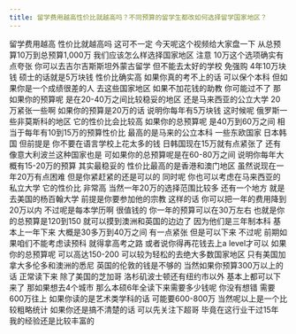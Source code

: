 ```yaml
---
title: 留学费用越高性价比就越高吗？不同预算的留学生都改如何选择留学国家地区？
---
```

留学费用越高
性价比就越高吗
这可不一定
今天呢这个视频给大家盘一下
从总预算10万到总预算1,000万
我们应该怎么样选择国家地区
注意 10万这个选项确实有点夸张
你可以去吉尔吉斯斯坦外蒙古留学
但不能去太好的学校
免强购 4年10万块钱
硕士的话就是5万块钱
性价比确实高
如果你真的考不上的话
可以保个本科
但如果你是一个成绩很差的人
去这些国家地区
如果不加花钱的助教
你可能过不了
那如果你的预算呢
是在20-40万之间比较稳妥的地区
还是马来西亚的公立大学
20万紧张一些啊
如果你的预算是20万的话
说明你每年有5万块钱
这时候呢
俄罗斯一些非莫斯科的地区
它的性价比会比较高
如果你的总预算呢
是40万到60万之间
相当于每年有10到15万的预算性价比
最高的是马来的公立本科
一些东欧国家
日本韩国
但前提是
你不要在语言学校上花太多的钱
日韩国现在15万就有点紧张了
还有像意大利波兰这种国家也是
可如果你的总预算呢是在60-80万之间
说明你每年大概有15-20万的预算
其实最稳妥的
性价比最高的是香港和澳门地区
虽然说现在一年20万有点困难
但是你紧赶紧的还是可以的
同时呢
你也可以考虑在马来西亚的私立大学
它的性价比
非常高
当然一年20万的选择范围比较多
还有一个地方
就是去美国的杨百翰大学
前提是你要参加他的宗教
这样的话
你可以把一年的费用降到20万以内
不过呢是每本学历啊
很值钱的
你一年的预算可以在30万左右
也就是你的总预算是120到150
就可以摸到澳洲和英国的边边了
因为他们是三年制本科
基本上一年下来
大概是30多万到40万之间
有一点紧张
但是可以下来
不过呢
前期如果咱们不能考虑读预科
就得拿高考之路
或者说你得再花钱去上a level才可以
如果你的总预算呢
可以高达150-200
可以较为轻松的去绝大多数国家地区
只有美国加拿大多伦多和澳洲的悉尼
英国的伦敦的钱是不够的
当然如果你预算300万以上的话
正常读下来
除了美国的芝加哥
洛杉矶波士顿还有纽约市以外
基本上都可以下来了
那如果想去4个城市
那么本硕6年全读下来需要多少钱呢
你没有想错
需要600万往上
如果你读的是艺术类学科的话
可能要600-800万
当然呢以上是一个比较粗略统计
如果你还是搞不清楚的话
可以先关注下超哥
毕竟在这行业干过15年
我的经验还是比较丰富的
